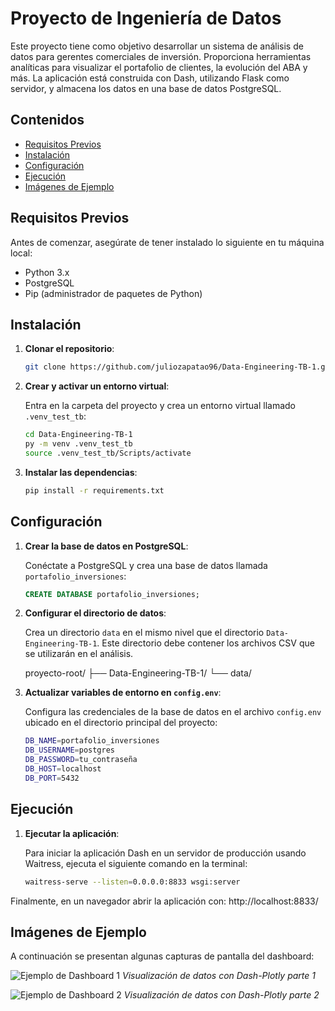 # Proyecto de Ingeniería de Datos

Este proyecto tiene como objetivo desarrollar un sistema de análisis de datos para gerentes comerciales de inversión. Proporciona herramientas analíticas para visualizar el portafolio de clientes, la evolución del ABA y más. La aplicación está construida con Dash, utilizando Flask como servidor, y almacena los datos en una base de datos PostgreSQL.

## Contenidos
- [Requisitos Previos](#requisitos-previos)
- [Instalación](#instalación)
- [Configuración](#configuración)
- [Ejecución](#ejecución)
- [Imágenes de Ejemplo](#imágenes-de-ejemplo)

## Requisitos Previos

Antes de comenzar, asegúrate de tener instalado lo siguiente en tu máquina local:
- Python 3.x
- PostgreSQL
- Pip (administrador de paquetes de Python)

## Instalación

1. **Clonar el repositorio**:
   ```bash
   git clone https://github.com/juliozapatao96/Data-Engineering-TB-1.git

2. **Crear y activar un entorno virtual**:

   Entra en la carpeta del proyecto y crea un entorno virtual llamado `.venv_test_tb`:
   ```bash
   cd Data-Engineering-TB-1
   py -m venv .venv_test_tb
   source .venv_test_tb/Scripts/activate

3. **Instalar las dependencias**:
   ```bash
   pip install -r requirements.txt

##  Configuración

1. **Crear la base de datos en PostgreSQL**:
   
   Conéctate a PostgreSQL y crea una base de datos llamada `portafolio_inversiones`:
   ```sql
   CREATE DATABASE portafolio_inversiones;

2. **Configurar el directorio de datos**:

   Crea un directorio `data` en el mismo nivel que el directorio `Data-Engineering-TB-1`. Este directorio debe contener los archivos CSV que se utilizarán en el análisis.

    proyecto-root/
    ├── Data-Engineering-TB-1/
    └── data/

3. **Actualizar variables de entorno en `config.env`**:

   Configura las credenciales de la base de datos en el archivo `config.env` ubicado en el directorio principal del proyecto:
   ```bash
   DB_NAME=portafolio_inversiones
   DB_USERNAME=postgres
   DB_PASSWORD=tu_contraseña
   DB_HOST=localhost
   DB_PORT=5432

## Ejecución

1. **Ejecutar la aplicación**:

   Para iniciar la aplicación Dash en un servidor de producción usando Waitress, ejecuta el siguiente comando en la terminal:
   ```bash
   waitress-serve --listen=0.0.0.0:8833 wsgi:server


Finalmente, en un navegador abrir la aplicación con: http://localhost:8833/

## Imágenes de Ejemplo

A continuación se presentan algunas capturas de pantalla del dashboard:

![Ejemplo de Dashboard 1](images/img-dash-1.png)
*Visualización de datos con Dash-Plotly parte 1*

![Ejemplo de Dashboard 2](images/img-dash-2.png)
*Visualización de datos con Dash-Plotly parte 2*
